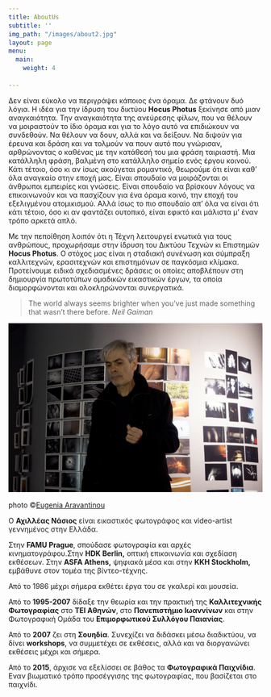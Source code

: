 ```yaml
---
title: AboutUs
subtitle: ''
img_path: "/images/about2.jpg"
layout: page
menu:
  main:
    weight: 4

---
```

Δεν είναι εύκολο να περιγράψει κάποιος ένα όραμα. Δε φτάνουν δυό λόγια. Η ιδέα για την ίδρυση του δικτύου **Hocus Photus** ξεκίνησε από μιαν αναγκαιότητα. Την αναγκαιότητα της ανεύρεσης φίλων, που να θέλουν να μοιραστούν το ίδιο όραμα και για το λόγο αυτό να επιδιώκουν να συνδεθούν. Να θέλουν να δουν, αλλά και να δείξουν. Να διψούν για έρευνα και δράση και να τολμούν να πουν αυτό που γνώρισαν, αρθρώνοντας ο καθένας με την κατάθεσή του μια φράση ταιριαστή. Μια κατάλληλη φράση, βαλμένη στο κατάλληλο σημείο ενός έργου κοινού. Κάτι τέτοιο, όσο κι αν ίσως ακούγεται ρομαντικό, θεωρούμε ότι είναι καθ’ όλα αναγκαίο στην εποχή μας. Είναι σπουδαίο να μοιράζονται οι άνθρωποι εμπειρίες και γνώσεις. Είναι σπουδαίο να βρίσκουν λόγους να επικοινωνούν και να πασχίζουν για ένα όραμα κοινό, την εποχή του εξελιγμένου ατομικισμού. Αλλά ίσως το πιο σπουδαίο απ’ όλα να είναι ότι κάτι τέτοιο, όσο κι αν φαντάζει ουτοπικό, είναι εφικτό και μάλιστα μ’ έναν τρόπο αρκετά απλό.

Με την πεποίθηση λοιπόν ότι η Τέχνη λειτουργεί ενωτικά για τους ανθρώπους, προχωρήσαμε στην ίδρυση του Δικτύου Τεχνών κι Επιστημών **Hocus Photus**. Ο στόχος μας είναι η σταδιακή συνένωση και σύμπραξη καλλιτεχνών, ερασιτεχνών και επιστημόνων σε παγκόσμια κλίμακα. Προτείνουμε ειδικά σχεδιασμένες δράσεις οι οποίες αποβλέπουν στη δημιουργία πρωτοτύπων ομαδικών εικαστικών έργων, τα οποία διαμορφώνονται και ολοκληρώνονται συνεργατικά.

> The world always seems brighter when you’ve just made something that wasn’t there before. <cite>Neil Gaiman</cite>

![](/images/14_aravantinoue_IMG_2906.jpg)

photo ©<a href="https://www.facebook.com/profile.php?id=100008207979795" target="blank">Eugenia Aravantinou</a>

Ο **Αχιλλέας Νάσιος** είναι εικαστικός φωτογράφος και video-artist γεννημένος στην Ελλάδα.

Στην **FAMU Prague**, σπούδασε φωτογραφία και αρχές κινηματογράφου.Στην **HDK Berlin,** οπτική επικοινωνία και σχεδίαση εκθέσεων. Στην **ASFA Athens,** ψηφιακά μέσα και στην **KKH Stockholm,** εμβάθυνε στον τομέα της βίντεο-τέχνης.

Από το 1986 μέχρι σήμερα εκθέτει έργα του σε γκαλερί και μουσεία.

Από το **1995-2007** δίδαξε την θεωρία και την πρακτική της **Καλλιτεχνικής Φωτογραφίας** στο **ΤΕΙ Αθηνών**, στο **Πανεπιστήμιο Ιωαννίνων** και στην Φωτογραφική Ομάδα του **Επιμορφωτικού Συλλόγου Παιανίας**.

Από το **2007** ζει στη **Σουηδία**. Συνεχίζει να διδάσκει μέσω διαδικτύου, να δίνει **workshops**, να συμμετέχει σε εκθέσεις, αλλά και να διοργανώνει εκθέσεις μέχρι και σήμερα.

Από το **2015**, άρχισε να εξελίσσει σε βάθος τα **Φωτογραφικά Παιχνίδια**. Εναν βιωματικό τρόπο προσέγγισης της φωτογραφίας, που βασίζεται στο παιχνίδι.

> 